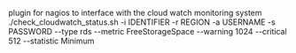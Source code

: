 plugin for nagios to interface with the cloud watch monitoring system
./check_cloudwatch_status.sh -i IDENTIFIER -r REGION -a USERNAME -s PASSWORD --type rds --metric FreeStorageSpace --warning 1024 --critical 512 --statistic Minimum